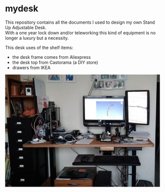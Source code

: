 # mydesk
This repository contains all the documents I used to design my own Stand Up Adjustable Desk.  
With a one year lock down and/or teleworking this kind of equipment is no longer a luxury but a necessity.  

This desk uses of the shelf items:
- the desk frame comes from Aliexpress
- the desk top from Castorama (a DIY store)
- drawers from IKEA

![picture of the desk](bureauAssisDebout.jpg)  
